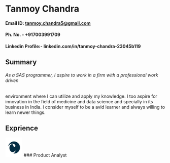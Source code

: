# Tanmoy Chandra

#### Email ID: tanmoy.chandra5@gmail.com                     

#### Ph. No. - +917003991709

#### Linkedin Profile:- linkedin.com/in/tanmoy-chandra-23045b119
 
## Summary

###### As a SAS programmer, I aspire to work in a firm with a professional work driven
environment where I can utilize and apply my knowledge. I too aspire for
innovation in the field of medicine and data science and specially in its business in India.
i consider myself to be a avid learner and always willing to learn newer things.

## Exprience

![](/image/cliniops.png) ### Product Analyst


